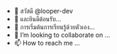 - 👋 สวัสดี @looper-dev
- 👀 และยินดีต้อนรับ...
- 🌱 การเริ่มต้นการเรียนรู้ด้วยตัวเอง...
- 💞️ I’m looking to collaborate on ...
- 📫 How to reach me ...

<!---
looper-dev/looper-dev is a ✨ special ✨ repository because its `README.md` (this file) appears on your GitHub profile.
You can click the Preview link to take a look at your changes.
--->
